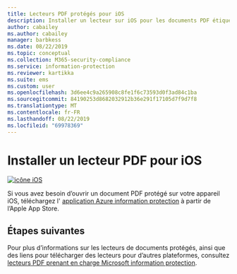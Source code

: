 ```yaml
---
title: Lecteurs PDF protégés pour iOS
description: Installer un lecteur sur iOS pour les documents PDF étiquetés pour la classification et la protection
author: cabailey
ms.author: cabailey
manager: barbkess
ms.date: 08/22/2019
ms.topic: conceptual
ms.collection: M365-security-compliance
ms.service: information-protection
ms.reviewer: kartikka
ms.suite: ems
ms.custom: user
ms.openlocfilehash: 3d6ee4c9a265908c8fe1f6c73593d0f3ad84c1ba
ms.sourcegitcommit: 84190253d8682032912b36e291f17105d7f9d7f8
ms.translationtype: MT
ms.contentlocale: fr-FR
ms.lasthandoff: 08/22/2019
ms.locfileid: "69978369"
---
```

# <a name="install-a-pdf-reader-for-ios"></a>Installer un lecteur PDF pour iOS

[![icône iOS](../media/develop/ios-icon.png)](https://go.microsoft.com/fwlink/?LinkId=325338)

Si vous avez besoin d’ouvrir un document PDF protégé sur votre appareil iOS, téléchargez l' [application Azure information protection](https://go.microsoft.com/fwlink/?LinkId=325338) à partir de l’Apple App Store.

## <a name="next-steps"></a>Étapes suivantes

Pour plus d’informations sur les lecteurs de documents protégés, ainsi que des liens pour télécharger des lecteurs pour d’autres plateformes, consultez [lecteurs PDF prenant en charge Microsoft information protection](protected-pdf-readers.md).

